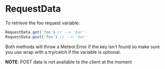 # RequestData

To retrieve the foo request variable:

```javascript
RequestData.get('foo') // --> 'bar'
RequestData.post('foo') // --> 'bar'
```

Both methods will throw a Meteor.Error if the key isn't found so make sure you use wrap with a try/catch if the variable is optional.

**NOTE**: POST data is not available to the client at the moment
